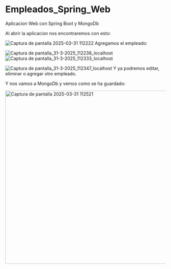 # Empleados_Spring_Web
Aplicacion Web con Spring Boot y MongoDb

Al abrir la aplicacion nos encontraremos con esto:

![Captura de pantalla 2025-03-31 112222](https://github.com/user-attachments/assets/d89e1006-a588-49ee-a53e-1bfedeb80587)
Agregamos el empleado:

![Captura de pantalla_31-3-2025_112238_localhost](https://github.com/user-attachments/assets/0912b0ac-cb45-46c8-a13b-0775208e6b09)
![Captura de pantalla_31-3-2025_112333_localhost](https://github.com/user-attachments/assets/beea6c34-cced-4d2e-b19c-eda77463e8f7)


![Captura de pantalla_31-3-2025_112347_localhost](https://github.com/user-attachments/assets/d1061520-fed7-4d11-8540-7fddae927309)
Y ya podremos editar, eliminar o agregar otro empleado.

Y nos vamos a MongoDb y vemos como se ha guardado:

<img width="545" alt="Captura de pantalla 2025-03-31 112521" src="https://github.com/user-attachments/assets/a167a670-433b-4eac-a83f-a60527d70f51" />
